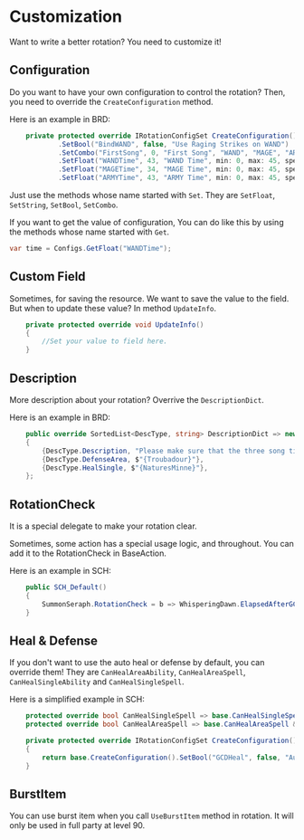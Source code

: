 # Customization

Want to write a better rotation? You need to customize it!



## Configuration

Do you want to have your own configuration to control the rotation? Then, you need to override the `CreateConfiguration` method.

Here is an example in BRD:

``` c#
    private protected override IRotationConfigSet CreateConfiguration() => base.CreateConfiguration()
            .SetBool("BindWAND", false, "Use Raging Strikes on WAND")
            .SetCombo("FirstSong", 0, "First Song", "WAND", "MAGE", "ARMY")
            .SetFloat("WANDTime", 43, "WAND Time", min: 0, max: 45, speed: 1)
            .SetFloat("MAGETime", 34, "MAGE Time", min: 0, max: 45, speed: 1)
            .SetFloat("ARMYTime", 43, "ARMY Time", min: 0, max: 45, speed: 1);
```

Just use the methods whose name started with `Set`. They are `SetFloat`, `SetString`, `SetBool`, `SetCombo`.

If you want to get the value of configuration, You can do like this by using the methods whose name started with `Get`.

```c#
var time = Configs.GetFloat("WANDTime");
```



## Custom Field

Sometimes, for saving the resource. We want to save the value to the field. But when to update these value? In  method `UpdateInfo`.

``` c#
    private protected override void UpdateInfo() 
    {
        //Set your value to field here.
    }
```



## Description

More description about your rotation? Overrive the `DescriptionDict`.

Here is an example in BRD:

``` c#
    public override SortedList<DescType, string> DescriptionDict => new()
    {
        {DescType.Description, "Please make sure that the three song times add up to 120 seconds!"},
        {DescType.DefenseArea, $"{Troubadour}"},
        {DescType.HealSingle, $"{NaturesMinne}"},
    };
```



## RotationCheck

It is a special delegate to make your rotation clear.

Sometimes, some action has a special usage logic, and throughout. You can add it to the RotationCheck in BaseAction.

Here is an example in SCH:

``` c#
    public SCH_Default()
    {
        SummonSeraph.RotationCheck = b => WhisperingDawn.ElapsedAfterGCD(1) || FeyIllumination.ElapsedAfterGCD(1) || FeyBlessing.ElapsedAfterGCD(1);
    }
```



## Heal & Defense

If you don't want to use the auto heal or defense by default, you can override them! They are `CanHealAreaAbility`, `CanHealAreaSpell`, `CanHealSingleAbility` and `CanHealSingleSpell`.

Here is a simplified example in SCH:

```c#
    protected override bool CanHealSingleSpell => base.CanHealSingleSpell && Configs.GetBool("GCDHeal");
    protected override bool CanHealAreaSpell => base.CanHealAreaSpell && Configs.GetBool("GCDHeal");

    private protected override IRotationConfigSet CreateConfiguration()
    {
        return base.CreateConfiguration().SetBool("GCDHeal", false, "Aut use GCD to heal");
    }
```



## BurstItem

You can use burst item when you call `UseBurstItem` method in rotation. It will only be used in full party at level 90.